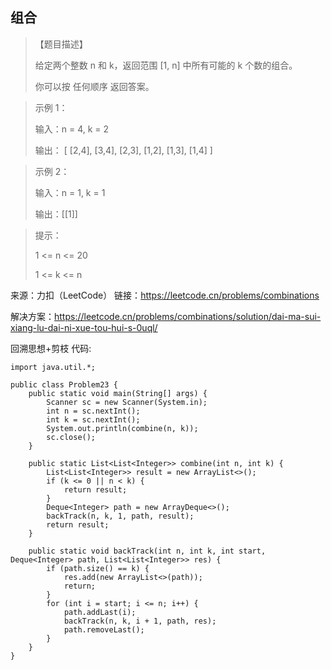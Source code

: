 ## 组合

> 【题目描述】
> 
> 给定两个整数 n 和 k，返回范围 [1, n] 中所有可能的 k 个数的组合。
>
> 你可以按 任何顺序 返回答案。

> 示例 1：
> 
> 输入：n = 4, k = 2
> 
> 输出：
> [
>  [2,4],
>  [3,4],
>  [2,3],
>  [1,2],
>  [1,3],
>  [1,4]
> ]

> 示例 2：
> 
> 输入：n = 1, k = 1
> 
> 输出：[[1]]


> 提示：
> 
> 1 <= n <= 20
> 
> 1 <= k <= n

来源：力扣（LeetCode）
链接：https://leetcode.cn/problems/combinations

解决方案：https://leetcode.cn/problems/combinations/solution/dai-ma-sui-xiang-lu-dai-ni-xue-tou-hui-s-0uql/

回溯思想+剪枝
代码:
```
import java.util.*;

public class Problem23 {
    public static void main(String[] args) {
        Scanner sc = new Scanner(System.in);
        int n = sc.nextInt();
        int k = sc.nextInt();
        System.out.println(combine(n, k));
        sc.close();
    }

    public static List<List<Integer>> combine(int n, int k) {
        List<List<Integer>> result = new ArrayList<>();
        if (k <= 0 || n < k) {
            return result;
        }
        Deque<Integer> path = new ArrayDeque<>();
        backTrack(n, k, 1, path, result);
        return result;
    }

    public static void backTrack(int n, int k, int start, Deque<Integer> path, List<List<Integer>> res) {
        if (path.size() == k) {
            res.add(new ArrayList<>(path));
            return;
        }
        for (int i = start; i <= n; i++) {
            path.addLast(i);
            backTrack(n, k, i + 1, path, res);
            path.removeLast();
        }
    }
}
```